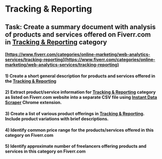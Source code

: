 # Tracking & Reporting
## Task: Create a summary document with analysis of products and services offered on Fiverr.com in [Tracking & Reporting](https://www.fiverr.com/categories/online-marketing/web-analytics-services/tracking-reporting) category
#### [https://www.fiverr.com/categories/online-marketing/web-analytics-services/tracking-reporting](https://www.fiverr.com/categories/online-marketing/web-analytics-services/tracking-reporting)
#### 1) Create a short general description for products and services offered in the [Tracking & Reporting](https://www.fiverr.com/categories/online-marketing/web-analytics-services/tracking-reporting)
#### 2) Extract product/service information for [Tracking & Reporting](https://www.fiverr.com/categories/online-marketing/web-analytics-services/tracking-reporting) category as listed on Fiverr.com website into a separate CSV file using [Instant Data Scraper](https://chrome.google.com/webstore/detail/instant-data-scraper/ofaokhiedipichpaobibbnahnkdoiiah) Chrome extension.
#### 3) Create a list of various product offerings in [Tracking & Reporting](https://www.fiverr.com/categories/online-marketing/web-analytics-services/tracking-reporting). Include product variations with brief descriptions.
#### 4) Identify common price range for the products/services offered in this category on Fiverr.com
#### 5) Identify approximate number of freelancers offering products and services in this category on Fiverr.com
